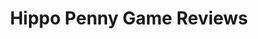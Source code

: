 ---
title: Hippo Penny Game Reviews
layout: scoredetail
permalink: /meta-score/conscript
header:
  teaser: /assets/images/conscript.jpg
  video:
    id: WZNrKwjbWJ0
    provider: youtube
---